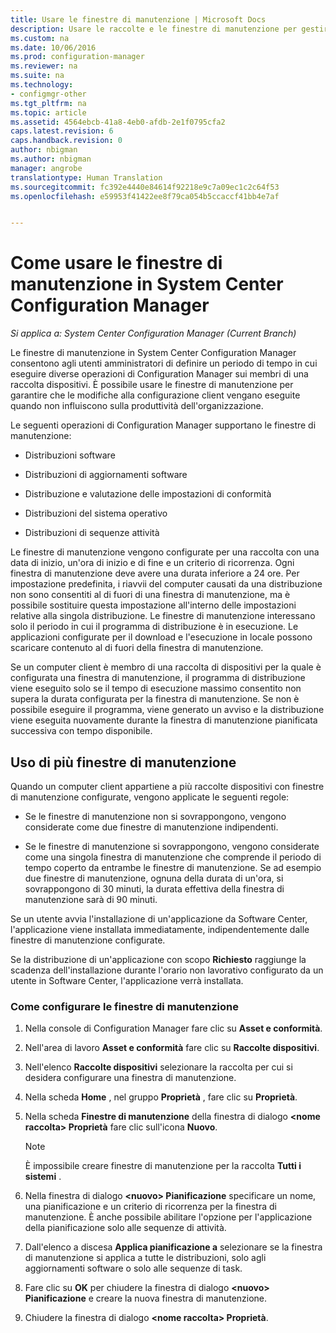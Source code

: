 ```yaml
---
title: Usare le finestre di manutenzione | Microsoft Docs
description: Usare le raccolte e le finestre di manutenzione per gestire in modo efficace i client in System Center Configuration Manager.
ms.custom: na
ms.date: 10/06/2016
ms.prod: configuration-manager
ms.reviewer: na
ms.suite: na
ms.technology:
- configmgr-other
ms.tgt_pltfrm: na
ms.topic: article
ms.assetid: 4564ebcb-41a8-4eb0-afdb-2e1f0795cfa2
caps.latest.revision: 6
caps.handback.revision: 0
author: nbigman
ms.author: nbigman
manager: angrobe
translationtype: Human Translation
ms.sourcegitcommit: fc392e4440e84614f92218e9c7a09ec1c2c64f53
ms.openlocfilehash: e59953f41422ee8f79ca054b5ccaccf41bb4e7af


---
```

# <a name="how-to-use-maintenance-windows-in-system-center-configuration-manager"></a>Come usare le finestre di manutenzione in System Center Configuration Manager

*Si applica a: System Center Configuration Manager (Current Branch)*

Le finestre di manutenzione in System Center Configuration Manager consentono agli utenti amministratori di definire un periodo di tempo in cui eseguire diverse operazioni di Configuration Manager sui membri di una raccolta dispositivi. È possibile usare le finestre di manutenzione per garantire che le modifiche alla configurazione client vengano eseguite quando non influiscono sulla produttività dell'organizzazione.  

 Le seguenti operazioni di Configuration Manager supportano le finestre di manutenzione:  

-   Distribuzioni software  

-   Distribuzioni di aggiornamenti software  

-   Distribuzione e valutazione delle impostazioni di conformità  

-   Distribuzioni del sistema operativo  

-   Distribuzioni di sequenze attività  

 Le finestre di manutenzione vengono configurate per una raccolta con una data di inizio, un'ora di inizio e di fine e un criterio di ricorrenza. Ogni finestra di manutenzione deve avere una durata inferiore a 24 ore. Per impostazione predefinita, i riavvii del computer causati da una distribuzione non sono consentiti al di fuori di una finestra di manutenzione, ma è possibile sostituire questa impostazione all'interno delle impostazioni relative alla singola distribuzione. Le finestre di manutenzione interessano solo il periodo in cui il programma di distribuzione è in esecuzione. Le applicazioni configurate per il download e l'esecuzione in locale possono scaricare contenuto al di fuori della finestra di manutenzione.  

 Se un computer client è membro di una raccolta di dispositivi per la quale è configurata una finestra di manutenzione, il programma di distribuzione viene eseguito solo se il tempo di esecuzione massimo consentito non supera la durata configurata per la finestra di manutenzione. Se non è possibile eseguire il programma, viene generato un avviso e la distribuzione viene eseguita nuovamente durante la finestra di manutenzione pianificata successiva con tempo disponibile.  

## <a name="using-multiple-maintenance-windows"></a>Uso di più finestre di manutenzione  
 Quando un computer client appartiene a più raccolte dispositivi con finestre di manutenzione configurate, vengono applicate le seguenti regole:  

-   Se le finestre di manutenzione non si sovrappongono, vengono considerate come due finestre di manutenzione indipendenti.  

-   Se le finestre di manutenzione si sovrappongono, vengono considerate come una singola finestra di manutenzione che comprende il periodo di tempo coperto da entrambe le finestre di manutenzione. Se ad esempio due finestre di manutenzione, ognuna della durata di un'ora, si sovrappongono di 30 minuti, la durata effettiva della finestra di manutenzione sarà di 90 minuti.  

 Se un utente avvia l'installazione di un'applicazione da Software Center, l'applicazione viene installata immediatamente, indipendentemente dalle finestre di manutenzione configurate.  

 Se la distribuzione di un'applicazione con scopo **Richiesto** raggiunge la scadenza dell'installazione durante l'orario non lavorativo configurato da un utente in Software Center, l'applicazione verrà installata.  

### <a name="how-to-configure-maintenance-windows"></a>Come configurare le finestre di manutenzione  

1.  Nella console di Configuration Manager fare clic su **Asset e conformità**.  

2.  Nell'area di lavoro **Asset e conformità** fare clic su **Raccolte dispositivi**.  

3.  Nell'elenco **Raccolte dispositivi** selezionare la raccolta per cui si desidera configurare una finestra di manutenzione.  

4.  Nella scheda **Home** , nel gruppo **Proprietà** , fare clic su **Proprietà**.  

5.  Nella scheda **Finestre di manutenzione** della finestra di dialogo **&lt;nome raccolta\> Proprietà** fare clic sull'icona **Nuovo**.  

    > [!NOTE]  
    >  È impossibile creare finestre di manutenzione per la raccolta **Tutti i sistemi** .  

6.  Nella finestra di dialogo **&lt;nuovo\> Pianificazione** specificare un nome, una pianificazione e un criterio di ricorrenza per la finestra di manutenzione. È anche possibile abilitare l'opzione per l'applicazione della pianificazione solo alle sequenze di attività.  

7.  Dall'elenco a discesa **Applica pianificazione a** selezionare se la finestra di manutenzione si applica a tutte le distribuzioni, solo agli aggiornamenti software o solo alle sequenze di task.  

8.  Fare clic su **OK** per chiudere la finestra di dialogo **&lt;nuovo\> Pianificazione** e creare la nuova finestra di manutenzione.  

9. Chiudere la finestra di dialogo **&lt;nome raccolta\> Proprietà**.  



<!--HONumber=Dec16_HO3-->


